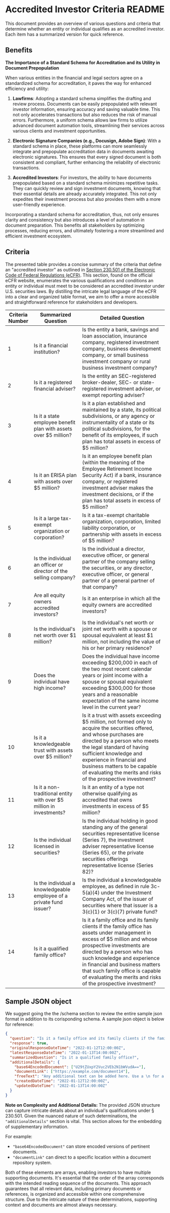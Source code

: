 # Accredited Investor Criteria README

This document provides an overview of various questions and criteria that determine whether an entity or individual qualifies as an accredited investor. Each item has a summarized version for quick reference.

## Benefits

**The Importance of a Standard Schema for Accreditation and its Utility in Document Prepopulation**

When various entities in the financial and legal sectors agree on a standardized schema for accreditation, it paves the way for enhanced efficiency and utility:

1. **Lawfirms**: Adopting a standard schema simplifies the drafting and review process. Documents can be easily prepopulated with relevant investor information, ensuring accuracy and saving valuable time. This not only accelerates transactions but also reduces the risk of manual errors. Furthermore, a uniform schema allows law firms to utilize advanced document automation tools, streamlining their services across various clients and investment opportunities.

2. **Electronic Signature Companies (e.g., Docusign, Adobe Sign)**: With a standard schema in place, these platforms can more seamlessly integrate and prepopulate accreditation data in documents awaiting electronic signatures. This ensures that every signed document is both consistent and compliant, further enhancing the reliability of electronic transactions.

3. **Accredited Investors**: For investors, the ability to have documents prepopulated based on a standard schema minimizes repetitive tasks. They can quickly review and sign investment documents, knowing that their essential details are already accurately integrated. This not only expedites their investment process but also provides them with a more user-friendly experience.

Incorporating a standard schema for accreditation, thus, not only ensures clarity and consistency but also introduces a level of automation in document preparation. This benefits all stakeholders by optimizing processes, reducing errors, and ultimately fostering a more streamlined and efficient investment ecosystem.

## Criteria

The presented table provides a concise summary of the criteria that define an "accredited investor" as outlined in [Section 230.501 of the Electronic Code of Federal Regulations (eCFR)](https://www.ecfr.gov/current/title-17/chapter-II/part-230/subject-group-ECFR6e651a4c86c0174/section-230.501). This section, found on the official eCFR website, enumerates the various qualifications and conditions an entity or individual must meet to be considered an accredited investor under U.S. securities laws. By distilling the intricate legal language of the eCFR into a clear and organized table format, we aim to offer a more accessible and straightforward reference for stakeholders and developers.

| **Criteria Number** | **Summarized Question**                                              | **Detailed Question**                                                                                                                                                                                                                                                                                                                                         |
| ------------------- | -------------------------------------------------------------------- | ------------------------------------------------------------------------------------------------------------------------------------------------------------------------------------------------------------------------------------------------------------------------------------------------------------------------------------------------------------- |
| 1                   | Is it a financial institution?                                       | Is the entity a bank, savings and loan association, insurance company, registered investment company, business development company, or small business investment company or rural business investment company?                                                                                                                                                |
| 2                   | Is it a registered financial adviser?                                | Is the entity an SEC-registered broker-dealer, SEC- or state-registered investment adviser, or exempt reporting adviser?                                                                                                                                                                                                                                      |
| 3                   | Is it a state employee benefit plan with assets over $5 million?     | Is it a plan established and maintained by a state, its political subdivisions, or any agency or instrumentality of a state or its political subdivisions, for the benefit of its employees, if such plan has total assets in excess of $5 million?                                                                                                           |
| 4                   | Is it an ERISA plan with assets over $5 million?                     | Is it an employee benefit plan (within the meaning of the Employee Retirement Income Security Act) if a bank, insurance company, or registered investment adviser makes the investment decisions, or if the plan has total assets in excess of $5 million?                                                                                                    |
| 5                   | Is it a large tax-exempt organization or corporation?                | Is it a tax-exempt charitable organization, corporation, limited liability corporation, or partnership with assets in excess of $5 million?                                                                                                                                                                                                                   |
| 6                   | Is the individual an officer or director of the selling company?     | Is the individual a director, executive officer, or general partner of the company selling the securities, or any director, executive officer, or general partner of a general partner of that company?                                                                                                                                                       |
| 7                   | Are all equity owners accredited investors?                          | Is it an enterprise in which all the equity owners are accredited investors?                                                                                                                                                                                                                                                                                  |
| 8                   | Is the individual's net worth over $1 million?                       | Is the individual's net worth or joint net worth with a spouse or spousal equivalent at least $1 million, not including the value of his or her primary residence?                                                                                                                                                                                            |
| 9                   | Does the individual have high income?                                | Does the individual have income exceeding $200,000 in each of the two most recent calendar years or joint income with a spouse or spousal equivalent exceeding $300,000 for those years and a reasonable expectation of the same income level in the current year?                                                                                            |
| 10                  | Is it a knowledgeable trust with assets over $5 million?             | Is it a trust with assets exceeding $5 million, not formed only to acquire the securities offered, and whose purchases are directed by a person who meets the legal standard of having sufficient knowledge and experience in financial and business matters to be capable of evaluating the merits and risks of the prospective investment?                  |
| 11                  | Is it a non-traditional entity with over $5 million in investments?  | Is it an entity of a type not otherwise qualifying as accredited that owns investments in excess of $5 million?                                                                                                                                                                                                                                               |
| 12                  | Is the individual licensed in securities?                            | Is the individual holding in good standing any of the general securities representative license (Series 7), the investment adviser representative license (Series 65), or the private securities offerings representative license (Series 82)?                                                                                                                |
| 13                  | Is the individual a knowledgeable employee of a private fund issuer? | Is the individual a knowledgeable employee, as defined in rule 3c-5(a)(4) under the Investment Company Act, of the issuer of securities where that issuer is a 3(c)(1) or 3(c)(7) private fund?                                                                                                                                                               |
| 14                  | Is it a qualified family office?                                     | Is it a family office and its family clients if the family office has assets under management in excess of $5 million and whose prospective investments are directed by a person who has such knowledge and experience in financial and business matters that such family office is capable of evaluating the merits and risks of the prospective investment? |

## Sample JSON object

We suggest going the the /schema section to review the entire sample json format in addition to its corisponding schema. A sample json object is below for reference:

```json
{
  "question": "Is it a family office and its family clients if the family office has assets under management in excess of $5 million and whose prospective investments are directed by a person who has such knowledge and experience in financial and business matters that such family office is capable of evaluating the merits and risks of the prospective investment?",
  "response": true,
  "originalResponseDateTime": "2022-01-12T12:00:00Z",
  "latestResponseDateTime": "2022-01-13T14:00:00Z",
  "summarizedQuestion": "Is it a qualified family office?",
  "additionalDetails": {
    "base64EncodedDocument": ["U29tZUxpY2Vuc2VEb2N1bWVudA=="],
    "documentLink": ["https://example.com/document14"],
    "freeText": "Any additional text can be added here. Use a \n for a new line",
    "createdDateTime": "2022-01-12T12:00:00Z",
    "updatedDateTime": "2022-01-13T14:00:00Z"
  }
}
```

**Note on Complexity and Additional Details:**
The provided JSON structure can capture intricate details about an individual's qualifications under § 230.501. Given the nuanced nature of such determinations, the `"additionalDetails"` section is vital. This section allows for the embedding of supplementary information.

For example:

- `"base64EncodedDocument"` can store encoded versions of pertinent documents.
- `"documentLink"` can direct to a specific location within a document repository system.

Both of these elements are arrays, enabling investors to have multiple supporting documents. It's essential that the order of the array corresponds with the intended reading sequence of the documents. This approach guarantees that all relevant data, including primary documents or references, is organized and accessible within one comprehensive structure. Due to the intricate nature of these determinations, supporting context and documents are almost always necessary.
